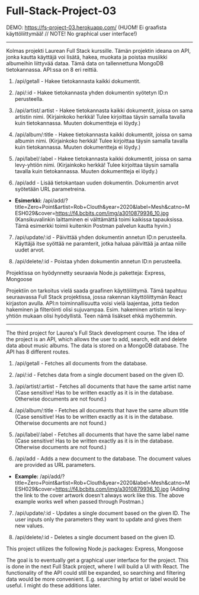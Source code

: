 # Full-Stack-Project-03
DEMO: https://fs-project-03.herokuapp.com/ (HUOM! Ei graafista käyttöliittymää! // NOTE! No graphical user interface!)

-------------------------------------------------------------------------------------------------------------------------------------------------------------------

Kolmas projekti Laurean Full Stack kurssille. Tämän projektin ideana on API, jonka kautta käyttäjä voi lisätä, hakea, muokata ja poistaa musiikki albumeihin liittyvää dataa.
Tämä data on tallennettuna MongoDB tietokannassa. API:ssa on 8 eri reittiä.

1. /api/getall - Hakee tietokannasta kaikki dokumentit.

2. /api/:id - Hakee tietokannasta yhden dokumentin syötetyn ID:n perusteella.

3. /api/artist/:artist - Hakee tietokannasta kaikki dokumentit, joissa on sama artistin nimi. (Kirjainkoko herkkä! Tulee kirjoittaa täysin samalla tavalla kuin tietokannassa. Muuten dokumentteja ei löydy.)

4. /api/album/:title - Hakee tietokannasta kaikki dokumentit, joissa on sama albumin nimi. (Kirjainkoko herkkä! Tulee kirjoittaa täysin samalla tavalla kuin tietokannassa. Muuten dokumentteja ei löydy.)

5. /api/label/:label - Hakee tietokannasta kaikki dokumentit, joissa on sama levy-yhtiön nimi. (Kirjainkoko herkkä! Tulee kirjoittaa täysin samalla tavalla kuin tietokannassa. Muuten dokumentteja ei löydy.)

6. /api/add - Lisää tietokantaan uuden dokumentin. Dokumentin arvot syötetään URL parametreina. 
  - **Esimerkki:** /api/add/?title=Zero+Point&artist=Rob+Clouth&year=2020&label=Mesh&catno=MESH029&cover=https://f4.bcbits.com/img/a3010879936_10.jpg (Kansikuvalinkin laittaminen ei välttämättä toimi kaikissa tapauksissa. Tämä esimerkki toimii kuitenkin Postman palvelun kautta hyvin.)

7. /api/update/:id - Päivittää yhden dokumentin annetun ID:n perusteella. Käyttäjä itse syöttää ne paramterit, jotka haluaa päivittää ja antaa niille uudet arvot.

8. /api/delete/:id - Poistaa yhden dokumentin annetun ID:n perusteella.

Projektissa on hyödynnetty seuraavia Node.js paketteja: Express, Mongoose

Projektiin on tarkoitus vielä saada graafinen käyttöliittymä. Tämä tapahtuu seuraavassa Full Stack projektissa, jossa rakennan käyttöliittymän React kirjaston avulla.
API:n toiminnallisuutta voisi vielä laajentaa, jotta tiedon hakeminen ja filteröinti olisi sujuvampaa. Esim. hakeminen artistin tai levy-yhtiön mukaan olisi hyödyllistä. Teen nämä lisäkset ehkä myöhemmin.

-------------------------------------------------------------------------------------------------------------------------------------------------------------------

The third project for Laurea's Full Stack development course. The idea of the project is an API, which allows the user to add, search, edit and delete data about music albums.
The data is stored on a MongoDB database. The API has 8 different routes.

1. /api/getall - Fetches all documents from the database.

2. /api/:id - Fetches data from a single document based on the given ID.

3. /api/artist/:artist - Fetches all documents that have the same artist name (Case sensitive! Has to be written exactly as it is in the database. Otherwise documents are not found.)

4. /api/album/:title - Fetches all documents that have the same album title (Case sensitive! Has to be written exactly as it is in the database. Otherwise documents are not found.)

5. /api/label/:label - Fetches all documents that have the same label name (Case sensitive! Has to be written exactly as it is in the database. Otherwise documents are not found.)

6. /api/add - Adds a new document to the database. The document values are provided as URL parameters. 
  - **Example:** /api/add/?title=Zero+Point&artist=Rob+Clouth&year=2020&label=Mesh&catno=MESH029&cover=https://f4.bcbits.com/img/a3010879936_10.jpg (Adding the link to the cover artwork doesn't always work like this. The above example works well when passed through Postman.)

7. /api/update/:id - Updates a single document based on the given ID. The user inputs only the parameters they want to update and gives them new values.

8. /api/delete/:id - Deletes a single document based on the given ID.

This project utilizes the following Node.js packages: Express, Mongoose

The goal is to eventually get a graphical user interface for the project. This is done in the next Full Stack project, where I will build a UI with React.
The functionality of the API could still be expanded, so searching and filtering data would be more convenient. E.g. searching by artist or label would be useful. I might do these additions later.
